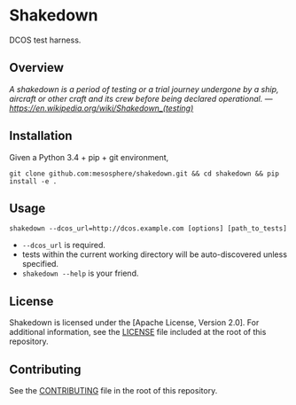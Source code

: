 # Shakedown

DCOS test harness.


## Overview

*A shakedown is a period of testing or a trial journey undergone by a ship, aircraft
or other craft and its crew before being declared operational.
    — https://en.wikipedia.org/wiki/Shakedown_(testing)*


## Installation

Given a Python 3.4 + pip + git environment,

`git clone github.com:mesosphere/shakedown.git && cd shakedown && pip install -e .`


## Usage

`shakedown --dcos_url=http://dcos.example.com [options] [path_to_tests]`

- `--dcos_url` is required.
- tests within the current working directory will be auto-discovered unless specified.
- `shakedown --help` is your friend.


## License

Shakedown is licensed under the [Apache License, Version 2.0]. For additional
information, see the [LICENSE](LICENSE) file included at the root of this repository.


## Contributing

See the [CONTRIBUTING](CONTRIBUTING.md) file in the root of this repository.

